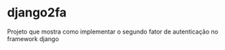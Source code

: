 # django2fa
Projeto que mostra como implementar o segundo fator de autenticação no framework django
